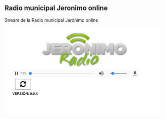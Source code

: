 ## Radio municipal Jeronimo online

Stream de la Radio municipal Jerónimo online

![icon](app/www/res/screen.png)
